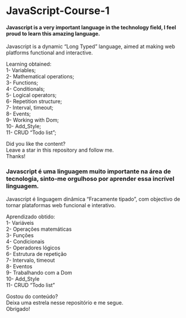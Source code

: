 # JavaScript-Course-1


#### Javascript is a very important language in the technology field, I feel proud to learn this amazing language. <br/>

Javascript is a dynamic “Long Typed” language, aimed at making web platforms functional and interactive.

Learning obtained: <br>
1- Variables; <br>
2- Mathematical operations; <br>
3- Functions; <br>
4- Conditionals; <br>
5- Logical operators; <br>
6- Repetition structure; <br>
7- Interval, timeout; <br>
8- Events;<br>
9- Working with Dom; <br>
10- Add_Style; <br>
11- CRUD “Todo list”; <br>

Did you like the content? <br>
Leave a star in this repository and follow me. <br>
Thanks! <br>

### Javascript é uma linguagem muito importante na área de tecnologia, sinto-me orgulhoso por aprender essa incrível linguagem.

Javascript é linguagem dinâmica “Fracamente tipado”, com objectivo de tornar plataformas web funcional e interativo.

Aprendizado obtido: <br>
1- Variáveis  <br>
2- Operações matemáticas  <br>
3- Funções <br>
4- Condicionais <br>
5- Operadores lógicos <br>
6- Estrutura de repetição <br>
7- Intervalo, timeout <br>
8- Eventos <br>
9- Trabalhando com a Dom <br>
10- Add_Style <br>
11- CRUD “Todo list” <br>

Gostou do conteúdo? <br>
Deixa uma estrela nesse repositório e me segue. <br>
Obrigado! <br>
